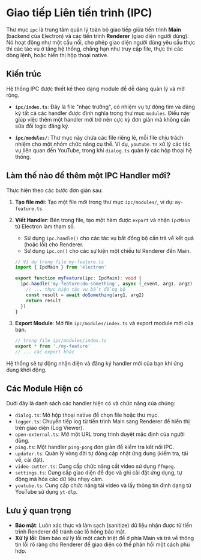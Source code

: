 # Giao tiếp Liên tiến trình (IPC)

Thư mục `ipc` là trung tâm quản lý toàn bộ giao tiếp giữa tiến trình **Main** (backend của Electron) và các tiến trình **Renderer** (giao diện người dùng). Nó hoạt động như một cầu nối, cho phép giao diện người dùng yêu cầu thực thi các tác vụ ở tầng hệ thống, chẳng hạn như truy cập file, thực thi các dòng lệnh, hoặc hiển thị hộp thoại native.

## Kiến trúc

Hệ thống IPC được thiết kế theo dạng module để dễ dàng quản lý và mở rộng.

- **`ipc/index.ts`**: Đây là file "nhạc trưởng", có nhiệm vụ tự động tìm và đăng ký tất cả các handler được định nghĩa trong thư mục `modules`. Điều này giúp việc thêm một handler mới trở nên cực kỳ đơn giản mà không cần sửa đổi logic đăng ký.

- **`ipc/modules/`**: Thư mục này chứa các file riêng lẻ, mỗi file chịu trách nhiệm cho một nhóm chức năng cụ thể. Ví dụ, `youtube.ts` xử lý các tác vụ liên quan đến YouTube, trong khi `dialog.ts` quản lý các hộp thoại hệ thống.

## Làm thế nào để thêm một IPC Handler mới?

Thực hiện theo các bước đơn giản sau:

1.  **Tạo file mới**: Tạo một file mới trong thư mục `ipc/modules/`, ví dụ: `my-feature.ts`.

2.  **Viết Handler**: Bên trong file, tạo một hàm được `export` và nhận `ipcMain` từ Electron làm tham số.
    - Sử dụng `ipc.handle()` cho các tác vụ bất đồng bộ cần trả về kết quả (hoặc lỗi) cho Renderer.
    - Sử dụng `ipc.on()` cho các sự kiện một chiều từ Renderer đến Main.

    ```typescript
    // Ví dụ trong file my-feature.ts
    import { IpcMain } from 'electron'

    export function myFeature(ipc: IpcMain): void {
      ipc.handle('my-feature:do-something', async (_event, arg1, arg2) => {
        // ... thực hiện tác vụ bất đồng bộ
        const result = await doSomething(arg1, arg2)
        return result
      })
    }
    ```

3.  **Export Module**: Mở file `ipc/modules/index.ts` và export module mới của bạn.

    ```typescript
    // trong file ipc/modules/index.ts
    export * from './my-feature'
    // ... các export khác
    ```

Hệ thống sẽ tự động nhận diện và đăng ký handler mới của bạn khi ứng dụng khởi động.

## Các Module Hiện có

Dưới đây là danh sách các handler hiện có và chức năng của chúng:

- `dialog.ts`: Mở hộp thoại native để chọn file hoặc thư mục.
- `logger.ts`: Chuyển tiếp log từ tiến trình Main sang Renderer để hiển thị trên giao diện (Log Viewer).
- `open-external.ts`: Mở một URL trong trình duyệt mặc định của người dùng.
- `ping.ts`: Một handler `ping-pong` đơn giản để kiểm tra kết nối IPC.
- `updater.ts`: Quản lý vòng đời tự động cập nhật ứng dụng (kiểm tra, tải về, cài đặt).
- `video-cutter.ts`: Cung cấp chức năng cắt video sử dụng `ffmpeg`.
- `settings.ts`: Cung cấp giao diện để đọc và ghi cài đặt ứng dụng, tự động mã hóa các dữ liệu nhạy cảm.
- `youtube.ts`: Cung cấp chức năng tải video và lấy thông tin định dạng từ YouTube sử dụng `yt-dlp`.

## Lưu ý quan trọng

- **Bảo mật**: Luôn xác thực và làm sạch (sanitize) dữ liệu nhận được từ tiến trình Renderer để tránh các lỗ hổng bảo mật.
- **Xử lý lỗi**: Đảm bảo xử lý lỗi một cách triệt để ở phía Main và trả về thông tin lỗi rõ ràng cho Renderer để giao diện có thể phản hồi một cách phù hợp.

